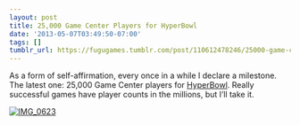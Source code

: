 ```yaml
---
layout: post
title: 25,000 Game Center Players for HyperBowl
date: '2013-05-07T03:49:50-07:00'
tags: []
tumblr_url: https://fugugames.tumblr.com/post/110612478246/25000-game-center-players-for-hyperbowl
---
```

As a form of self-affirmation, every once in a while I declare a milestone. The latest one: 25,000 Game Center players for [HyperBowl](http://hyperbowl3d.com/). Really successful games have player counts in the millions, but I’ll take it.

[![IMG_0623](http://itshardtofondlepenguins.com/wp-content/uploads/2013/05/IMG_0623.png)](http://itshardtofondlepenguins.com/wp-content/uploads/2013/05/IMG_0623.png)

